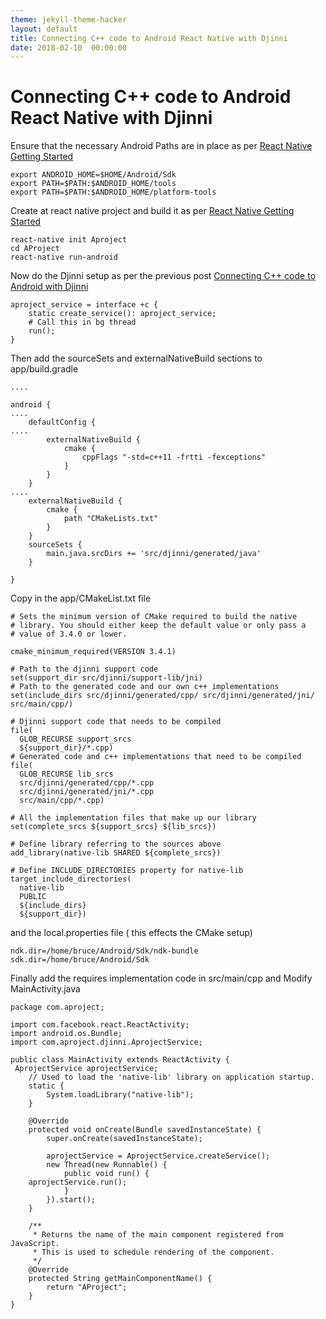 ```yaml
---
theme: jekyll-theme-hacker
layout: default
title: Connecting C++ code to Android React Native with Djinni
date: 2018-02-10  00:00:00
---
```


# Connecting C++ code to Android React Native with Djinni


Ensure that the necessary Android Paths are in place as per [React Native Getting Started](https://facebook.github.io/react-native/docs/getting-started.html)

```
export ANDROID_HOME=$HOME/Android/Sdk
export PATH=$PATH:$ANDROID_HOME/tools
export PATH=$PATH:$ANDROID_HOME/platform-tools
```

Create at react native project and build it as per [React Native Getting Started](https://facebook.github.io/react-native/docs/getting-started.html)
```
react-native init Aproject
cd AProject
react-native run-android
```

Now do the Djinni setup as per the previous post [Connecting C++ code to Android with Djinni](https://dinarrow.github.io/2018/01/23/cpp-djinni-android.html)

```
aproject_service = interface +c {
    static create_service(): aproject_service;
    # Call this in bg thread
    run();
}
```

Then add the sourceSets and externalNativeBuild sections to app/build.gradle


```
....

android {
....
    defaultConfig {
....
        externalNativeBuild {
            cmake {
                cppFlags "-std=c++11 -frtti -fexceptions"
            }
        }
    }
....
    externalNativeBuild {
        cmake {
            path "CMakeLists.txt"
        }
    }
    sourceSets {
        main.java.srcDirs += 'src/djinni/generated/java'
    }

}

```


Copy in the app/CMakeList.txt file 
```
# Sets the minimum version of CMake required to build the native
# library. You should either keep the default value or only pass a
# value of 3.4.0 or lower.

cmake_minimum_required(VERSION 3.4.1)

# Path to the djinni support code
set(support_dir src/djinni/support-lib/jni)
# Path to the generated code and our own c++ implementations
set(include_dirs src/djinni/generated/cpp/ src/djinni/generated/jni/ src/main/cpp/)

# Djinni support code that needs to be compiled
file(
  GLOB_RECURSE support_srcs
  ${support_dir}/*.cpp)
# Generated code and c++ implementations that need to be compiled
file(
  GLOB_RECURSE lib_srcs
  src/djinni/generated/cpp/*.cpp
  src/djinni/generated/jni/*.cpp
  src/main/cpp/*.cpp)

# All the implementation files that make up our library
set(complete_srcs ${support_srcs} ${lib_srcs})

# Define library referring to the sources above
add_library(native-lib SHARED ${complete_srcs})

# Define INCLUDE_DIRECTORIES property for native-lib
target_include_directories(
  native-lib
  PUBLIC
  ${include_dirs}
  ${support_dir})
```

and the local.properties file ( this effects the CMake setup)

```
ndk.dir=/home/bruce/Android/Sdk/ndk-bundle
sdk.dir=/home/bruce/Android/Sdk
```

Finally add the requires implementation code in src/main/cpp and Modify MainActivity.java

```
package com.aproject;

import com.facebook.react.ReactActivity;
import android.os.Bundle;
import com.aproject.djinni.AprojectService;

public class MainActivity extends ReactActivity {
 AprojectService aprojectService;
    // Used to load the 'native-lib' library on application startup.
    static {
        System.loadLibrary("native-lib");
    }

    @Override
    protected void onCreate(Bundle savedInstanceState) {
        super.onCreate(savedInstanceState);

        aprojectService = AprojectService.createService();
        new Thread(new Runnable() {
            public void run() {
	aprojectService.run();
            }
        }).start();
    }

    /**
     * Returns the name of the main component registered from JavaScript.
     * This is used to schedule rendering of the component.
     */
    @Override
    protected String getMainComponentName() {
        return "AProject";
    }
}
```
